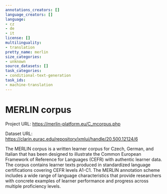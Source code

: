 ```yaml
---
annotations_creators: []
language_creators: []
language:
- cz
- de
- it
license: []
multilinguality:
- translation
pretty_name: merlin
size_categories:
- unknown
source_datasets: []
task_categories:
- conditional-text-generation
task_ids:
- machine-translation
---
```


# MERLIN corpus

Project URL: https://merlin-platform.eu/C_mcorpus.php

Dataset URL: https://clarin.eurac.edu/repository/xmlui/handle/20.500.12124/6

The MERLIN corpus is a written learner corpus for Czech, German, and Italian that has been designed to illustrate the Common European Framework of Reference for Languages (CEFR) with authentic learner data. The corpus contains learner texts produced in standardized language certifications covering CEFR levels A1-C1. The MERLIN annotation scheme includes a wide range of language characteristics that provide researchers with concrete examples of learner performance and progress across multiple proficiency levels.